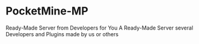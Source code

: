 # PocketMine-MP
Ready-Made Server from Developers for You
A Ready-Made Server several Developers and Plugins made ​​by us or others 
